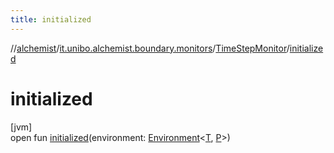 ```yaml
---
title: initialized
---
```

//[alchemist](../../../index.html)/[it.unibo.alchemist.boundary.monitors](../index.html)/[TimeStepMonitor](index.html)/[initialized](initialized.html)



# initialized



[jvm]\
open fun [initialized](initialized.html)(environment: [Environment](../../it.unibo.alchemist.model.interfaces/-environment/index.html)<[T](../../it.unibo.alchemist.boundary.interfaces/-graphical2-d-output-monitor/index.html), [P](../../it.unibo.alchemist.boundary.interfaces/-graphical2-d-output-monitor/index.html)>)




